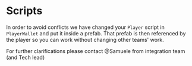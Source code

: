 # Scripts

In order to avoid conflicts we have changed your `Player` script in `PlayerWallet` and put it inside a prefab.
That prefab is then referenced by the player so you can work without changing other teams' work.

For further clarifications please contact @Samuele from integration team (and Tech lead)